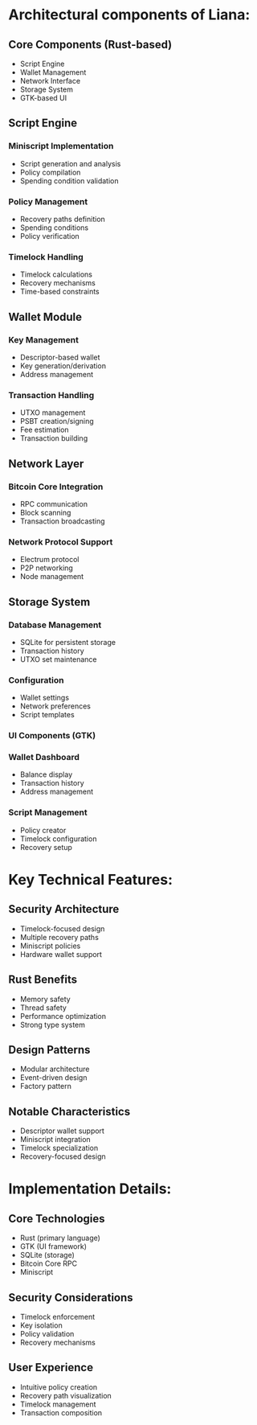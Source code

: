 # Architectural components of Liana:

## Core Components (Rust-based)
- Script Engine
- Wallet Management
- Network Interface
- Storage System
- GTK-based UI

## Script Engine
### Miniscript Implementation
- Script generation and analysis
- Policy compilation
- Spending condition validation

### Policy Management
- Recovery paths definition
- Spending conditions
- Policy verification

### Timelock Handling
- Timelock calculations
- Recovery mechanisms
- Time-based constraints

## Wallet Module
### Key Management
- Descriptor-based wallet
- Key generation/derivation
- Address management

### Transaction Handling
- UTXO management
- PSBT creation/signing
- Fee estimation
- Transaction building

## Network Layer
### Bitcoin Core Integration
- RPC communication
- Block scanning
- Transaction broadcasting

### Network Protocol Support
- Electrum protocol
- P2P networking
- Node management

## Storage System
### Database Management
- SQLite for persistent storage
- Transaction history
- UTXO set maintenance

### Configuration
- Wallet settings
- Network preferences
- Script templates

### UI Components (GTK)

### Wallet Dashboard
- Balance display
- Transaction history
- Address management

### Script Management
- Policy creator
- Timelock configuration
- Recovery setup

# Key Technical Features:
## Security Architecture
- Timelock-focused design
- Multiple recovery paths
- Miniscript policies
- Hardware wallet support

## Rust Benefits
- Memory safety
- Thread safety
- Performance optimization
- Strong type system

## Design Patterns
- Modular architecture
- Event-driven design
- Factory pattern

## Notable Characteristics
- Descriptor wallet support
- Miniscript integration
- Timelock specialization
- Recovery-focused design

# Implementation Details:

## Core Technologies
- Rust (primary language)
- GTK (UI framework)
- SQLite (storage)
- Bitcoin Core RPC
- Miniscript

## Security Considerations
- Timelock enforcement
- Key isolation
- Policy validation
- Recovery mechanisms

## User Experience
- Intuitive policy creation
- Recovery path visualization
- Timelock management
- Transaction composition
